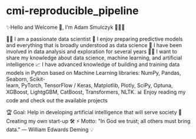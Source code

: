 # cmi-reproducible_pipeline

✨Hello and Welcome 👋, I'm Adam Smulczyk 🤯🚀🎯


👨‍💻 I am a passionate data scientist
🌟 I enjoy preparing predictive models and everything that is broadly understood as data science
🧪 I have been involved in data analysis and exploration for several years
👨‍🏫 I want to share my knowledge about data science, machine learning, and artificial intelligence
📈 I have advanced knowledge of building and training data models in Python based on Machine Learning libraries: NumPy, Pandas, Seaborn,  Scikit-  
   learn, PyTorch, TensorFlow / Keras, Matplotlib, Plotly, SciPy, Optuna, XGBoost, LightgGBM, CatBoost,  Transformers, NLTK.
📊 Enjoy reading my code and check out the available projects

🏆 Goal:   Help in developing artificial intelligence that will serve society 🌱
           Creating my own start-up 🛠️
⚡ Motto: "In God we trust; all others must bring data." — William Edwards Deming 💡
